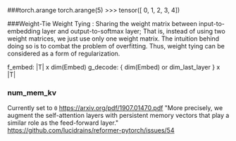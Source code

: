 ###torch.arange
    torch.arange(5)
    >>> tensor([ 0,  1,  2,  3,  4])

###Weight-Tie 
Weight Tying : Sharing the weight matrix between input-to-embedding layer and output-to-softmax layer; That is, instead of using two weight matrices, we just use only one weight matrix. The intuition behind doing so is to combat the problem of overfitting. Thus, weight tying can be considered as a form of regularization.

f_embed: |T| x dim(Embed) 
g_decode: { dim(Embed) or dim_last_layer } x |T|

### num_mem_kv 
Currently set to `0`
https://arxiv.org/pdf/1907.01470.pdf
"More precisely, we augment the self-attention layers
with persistent memory vectors that play a similar role as the feed-forward layer."
https://github.com/lucidrains/reformer-pytorch/issues/54